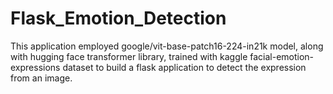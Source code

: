 # Flask_Emotion_Detection

This application employed google/vit-base-patch16-224-in21k model, along with hugging face transformer library,
trained with kaggle facial-emotion-expressions dataset to build a flask application to detect the expression from an image. 

